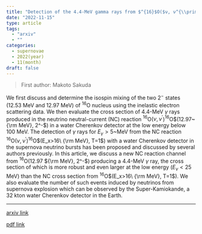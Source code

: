 ```yaml
---
title: "Detection of the 4.4-MeV gamma rays from $^{16}$O($ν, ν^{\\prime}$)$^{16}$O(12.97 ${\\rm MeV}, 2^-)$ with a water-Cherenkov detector in the supernova neutrino bursts"
date: "2022-11-15"
type: article
tags:
  - "arxiv"
  - ""
categories:
  - supernovae
  - 2022(year)
  - 11(month)
draft: false
---
```


> First author: Makoto Sakuda

 We first discuss and determine the isospin mixing of the two $2^-$ states
(12.53 MeV and 12.97 MeV) of $^{16}$O nucleus using the inelastic electron
scattering data. We then evaluate the cross section of 4.4-MeV $\gamma$ rays
produced in the neutrino neutral-current (NC) reaction $^{16}$O($\nu,
\nu^{\prime}$)$^{16}$O$(12.97~{\rm MeV}, 2^-$) in a water Cherenkov detector at
the low energy below 100 MeV. The detection of $\gamma$ rays for
$E_{\gamma}>5$~MeV from the NC reaction $^{16}$O($\nu,
\nu^{\prime}$)$^{16}$O$(E_x>16\ {\rm MeV}, T=1$) with a water Cherenkov
detector in the supernova neutrino bursts has been proposed and discussed by
several authors previously. In this article, we discuss a new NC reaction
channel from $^{16}$O(12.97 ${\rm MeV}, 2^-$) producing a 4.4-MeV $\gamma$ ray,
the cross section of which is more robust and even larger at the low energy
($E_{\nu}<25$ MeV) than the NC cross section from $^{16}$O$(E_x>16\ {\rm MeV},
T=1$). We also evaluate the number of such events induced by neutrinos from
supernova explosion which can be observed by the Super-Kamiokande, a 32 kton
water Cherenkov detector in the Earth.

---
[arxiv link](http://arxiv.org/abs/2211.07851v1)

[pdf link](http://arxiv.org/pdf/2211.07851v1)